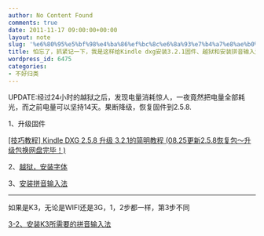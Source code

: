 ```yaml
---
author: No Content Found
comments: true
date: 2011-11-17 09:00:00+00:00
layout: note
slug: '%e6%80%95%e5%bf%98%e4%ba%86%ef%bc%8c%e6%8a%93%e7%b4%a7%e8%ae%b0%e4%b8%80%e4%b8%8b%ef%bc%8c%e6%88%91%e6%98%af%e8%bf%99%e6%a0%b7%e7%bb%99kindle-dxg%e5%ae%89%e8%a3%853-2-1%e5%9b%ba%e4%bb%b6%e3%80%81'
title: 怕忘了，抓紧记一下，我是这样给Kindle dxg安装3.2.1固件、越狱和安装拼音输入法的
wordpress_id: 6475
categories:
- 不好归类
---
```


UPDATE:经过24小时的越狱之后，发现电量消耗惊人，一夜竟然把电量全部耗光，而之前电量可以坚持14天。果断降级，恢复固件到2.5.8.





1、升级固件





[[技巧教程] Kindle DXG 2.5.8 升级 3.2.1的简明教程 (08.25更新2.5.8恢复包～升级包换网盘完毕！)](http://bbs.mydoo.cn/thread-32419-1-2.html)





2、[越狱，安装字体](http://www.mobileread.com/forums/showthread.php?t=88004)





3、[安装拼音输入法](http://www.hi-pda.com/forum/viewthread.php?tid=865481&highlight=dxg)





* * *

如果是K3，无论是WIFI还是3G，1，2步都一样，第3步不同





[3-2、安装K3所需要的拼音输入法](http://hi.baidu.com/canbefound/blog/item/447a390a817497d93bc763c3.html)
